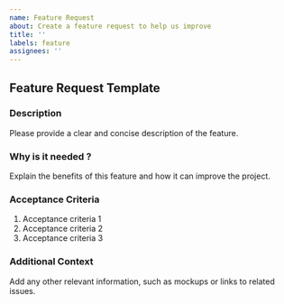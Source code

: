 ```yaml
---
name: Feature Request
about: Create a feature request to help us improve
title: ''
labels: feature
assignees: ''
---
```


## Feature Request Template

### Description

Please provide a clear and concise description of the feature.

### Why is it needed ?

Explain the benefits of this feature and how it can improve the project.

### Acceptance Criteria

1. Acceptance criteria 1
2. Acceptance criteria 2
3. Acceptance criteria 3

### Additional Context

Add any other relevant information, such as mockups or links to related issues.